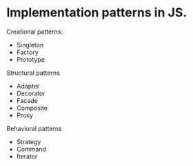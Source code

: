 # Implementation patterns in JS.

Creational patterns:
- Singleton
- Factory
- Prototype

Structural patterns
- Adapter
- Decorator
- Facade
- Composite
- Proxy

Behavioral patterns
- Strategy
- Command
- Iterator
